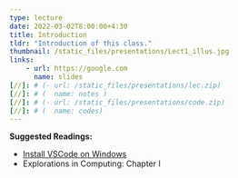 ```yaml
---
type: lecture
date: 2022-03-02T8:00:00+4:30
title: Introduction
tldr: "Introduction of this class."
thumbnail: /static_files/presentations/Lect1_illus.jpg
links: 
    - url: https://google.com
      name: slides
[//]: # (- url: /static_files/presentations/lec.zip)
[//]: # (  name: notes )
[//]: # (- url: /static_files/presentations/code.zip)
[//]: # (  name: codes)
---
```

**Suggested Readings:**
- [Install VSCode on Windows]([http://example.com](https://code.visualstudio.com/docs/setup/windows))
- Explorations in Computing: Chapter I
